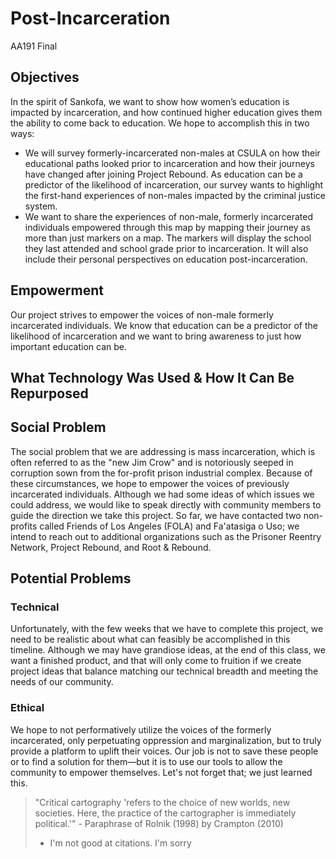 # Post-Incarceration
AA191 Final

## Objectives
In the spirit of Sankofa, we want to show how women’s education is impacted by incarceration, and how continued higher education gives them the ability to come back to education. We hope to accomplish this in two ways:
- We will survey formerly-incarcerated non-males at CSULA on how their educational paths looked prior to incarceration and how their journeys have changed after joining Project Rebound. As education can be a predictor of the likelihood of incarceration, our survey wants to highlight the first-hand experiences of non-males impacted by the criminal justice system.
- We want to share the experiences of non-male, formerly incarcerated individuals empowered through this map by mapping their journey as more than just markers on a map. The markers will display the school they last attended and school grade prior to incarceration. It will also include their personal perspectives on education post-incarceration.

## Empowerment
Our project strives to empower the voices of non-male formerly incarcerated individuals. We know that education can be a predictor of the likelihood of incarceration and we want to bring awareness to just how important education can be. 

## What Technology Was Used & How It Can Be Repurposed





## Social Problem
The social problem that we are addressing is mass incarceration, which is often referred to as the "new Jim Crow" and is notoriously seeped in corruption sown from the for-profit prison industrial complex. Because of these circumstances, we hope to empower the voices of previously incarcerated individuals. Although we had some ideas of which issues we could address, we would like to speak directly with community members to guide the direction we take this project. So far, we have contacted two non-profits called Friends of Los Angeles (FOLA) and Fa'atasiga o Uso; we intend to reach out to additional organizations such as the Prisoner Reentry Network, Project Rebound, and Root & Rebound.

## Potential Problems
### Technical 
Unfortunately, with the few weeks that we have to complete this project, we need to be realistic about what can feasibly be accomplished in this timeline. Although we may have grandiose ideas, at the end of this class, we want a finished product, and that will only come to fruition if we create project ideas that balance matching our technical breadth and meeting the needs of our community.

### Ethical
We hope to not performatively utilize the voices of the formerly incarcerated, only perpetuating oppression and marginalization, but to truly provide a platform to uplift their voices. Our job is not to save these people or to find a solution for them—but it is to use our tools to allow the community to empower themselves. Let's not forget that; we just learned this. 

> "Critical cartography 'refers to the choice of new worlds, new societies. Here, the practice of the cartographer is immediately political.'" - Paraphrase of Rolnik (1998) by Crampton (2010)
> - I'm not good at citations. I'm sorry 
